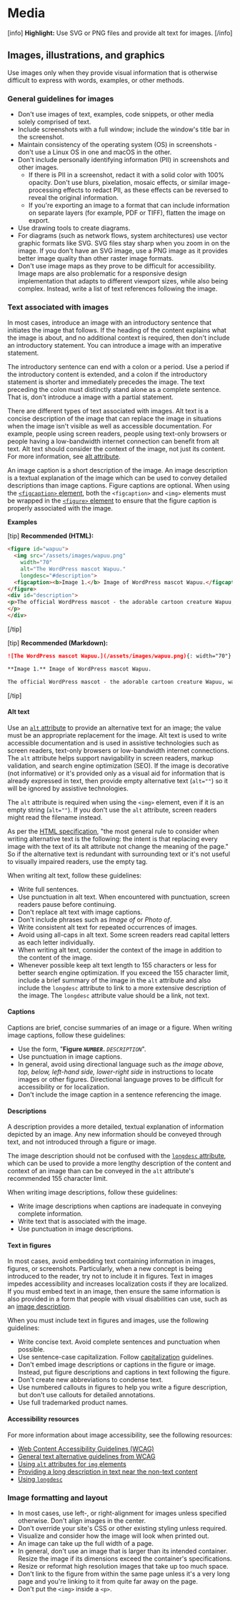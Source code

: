 # Media

[info] **Highlight:** Use SVG or PNG files and provide alt text for images. [/info]  

## Images, illustrations, and graphics

Use images only when they provide visual information that is otherwise difficult to express with words, examples, or other methods.

### General guidelines for images

- Don't use images of text, examples, code snippets, or other media solely comprised of text.
- Include screenshots with a full window; include the window's title bar in the screenshot.
- Maintain consistency of the operating system (OS) in screenshots - don't use a Linux OS in one and macOS in the other.
- Don't include personally identifying information (PII) in screenshots and other images.
  - If there is PII in a screenshot, redact it with a solid color with 100% opacity. Don't use blurs, pixelation, mosaic effects, or similar image-processing effects to redact PII, as these effects can be reversed to reveal the original information.
  - If you're exporting an image to a format that can include information on separate layers (for example, PDF or TIFF), flatten the image on export.
- Use drawing tools to create diagrams.
- For diagrams (such as network flows, system architectures) use vector graphic formats like SVG. SVG files stay sharp when you zoom in on the image. If you don't have an SVG image, use a PNG image as it provides better image quality than other raster image formats.
- Don't use image maps as they prove to be difficult for accessibility. Image maps are also problematic for a responsive design implementation that adapts to different viewport sizes, while also being complex. Instead, write a list of text references following the image.

### Text associated with images

In most cases, introduce an image with an introductory sentence that initiates the image that follows. If the heading of the content explains what the image is about, and no additional context is required, then don't include an introductory statement. You can introduce a image with an imperative statement.

The introductory sentence can end with a colon or a period. Use a period if the introductory content is extended, and a colon if the introductory statement is shorter and immediately precedes the image. The text preceding the colon must distinctly stand alone as a complete sentence. That is, don't introduce a image with a partial statement.

There are different types of text associated with images. Alt text is a concise description of the image that can replace the image in situations when the image isn't visible as well as accessible documentation. For example, people using screen readers, people using text-only browsers or people having a low-bandwidth internet connection can benefit from alt text. Alt text should consider the context of the image, not just its content. For more information, see [alt attribute](https://wikipedia.org/wiki/Alt_attribute).

An image caption is a short description of the image. An image description is a textual explanation of the image which can be used to convey detailed descriptions than image captions. Figure captions are optional. When using the [`<figcaption>` element](https://html.spec.whatwg.org/multipage/semantics.html#the-figcaption-element), both the `<figcaption>` and `<img>` elements must be wrapped in the [`<figure>` element](https://html.spec.whatwg.org/multipage/semantics.html#the-figure-element) to ensure that the figure caption is properly associated with the image.

**Examples**  

[tip] **Recommended (HTML):**  
```html
<figure id="wapuu">
  <img src="/assets/images/wapuu.png"
    width="70"
    alt="The WordPress mascot Wapuu."
    longdesc="#description">
  <figcaption><b>Image 1.</b> Image of WordPress mascot Wapuu.</figcaption>
</figure>
<div id="description">
<p>The official WordPress mascot - the adorable cartoon creature Wapuu, was first revealed in 2011.
</p>
</div>
```  

[/tip]  

[tip] **Recommended (Markdown):**  
```markdown
![The WordPress mascot Wapuu.](/assets/images/wapuu.png){: width="70"}

**Image 1.** Image of WordPress mascot Wapuu.

The official WordPress mascot - the adorable cartoon creature Wapuu, was first revealed in 2011.
```  

[/tip]  

#### Alt text

Use an [`alt` attribute](https://html.spec.whatwg.org/multipage/embedded-content.html#alt) to provide an alternative text for an image; the value must be an appropriate replacement for the image. Alt text is used to write accessible documentation and is used in assistive technologies such as screen readers, text-only browsers or low-bandwidth internet connections. The `alt` attribute helps support navigability in screen readers, markup validation, and search engine optimization (SEO). If the image is decorative (not informative) or it's provided only as a visual aid for information that is already expressed in text, then provide empty alternative text (`alt=""`) so it will be ignored by assistive technologies.

The `alt` attribute is required when using the `<img>` element, even if it is an empty string (`alt=""`). If you don't use the `alt` attribute, screen readers might read the filename instead.  

As per the [HTML specification](https://html.spec.whatwg.org/dev/images.html#general-guidelines), "the most general rule to consider when writing alternative text is the following: the intent is that replacing every image with the text of its alt attribute not change the meaning of the page." So if the alternative text is redundant with surrounding text or it's not useful to visually impaired readers, use the empty tag.

When writing alt text, follow these guidelines:
- Write full sentences.
- Use punctuation in alt text. When encountered with punctuation, screen readers pause before continuing.
- Don't replace alt text with image captions.
- Don't include phrases such as *Image of* or *Photo of*.
- Write consistent alt text for repeated occurrences of images.
- Avoid using all-caps in alt text. Some screen readers read capital letters as each letter individually.
- When writing alt text, consider the context of the image in addition to the content of the image.
- Whenever possible keep alt text length to 155 characters or less for better search engine optimization. If you exceed the 155 character limit, include a brief summary of the image in the `alt` attribute and also include the `longdesc` attribute to link to a more extensive description of the image. The `longdesc` attribute value should be a link, not text.

#### Captions

Captions are brief, concise summaries of an image or a figure.
When writing image captions, follow these guidelines:
- Use the form,  "<b>Figure <var><code>NUMBER</var></code>.</b> <var><code>DESCRIPTION</var></code>".
- Use punctuation in image captions.
- In general, avoid using directional language such as *the image above, top, below, left-hand side, lower-right side* in instructions to locate images or other figures. Directional language proves to be difficult for accessibility or for localization.
- Don't include the image caption in a sentence referencing the image.

#### Descriptions

A description provides a more detailed, textual explanation of information depicted by an image. Any new information should be conveyed through text, and not introduced through a figure or image.

The image description should not be confused with the [`longdesc` attribute](https://www.w3.org/TR/WCAG-TECHS/H45.html), which can be used to provide a more lengthy description of the content and context of an image than can be conveyed in the `alt` attribute's recommended 155 character limit.

When writing image descriptions, follow these guidelines:
- Write image descriptions when captions are inadequate in conveying complete information.
- Write text that is associated with the image.
- Use punctuation in image descriptions.

#### Text in figures

In most cases, avoid embedding text containing information in images, figures, or screenshots. Particularly, when a new concept is being introduced to the reader, try not to include it in figures. Text in images impedes accessibility and increases localization costs if they are localized. If you must embed text in an image, then ensure the same information is also provided in a form that people with visual disabilities can use, such as an [image description](#descriptions).

When you must include text in figures and images, use the following guidelines:
- Write concise text. Avoid complete sentences and punctuation when possible.
- Use sentence-case capitalization. Follow [capitalization](https://make.wordpress.org/docs/style-guide/language-grammar/capitalization/#capitalization-and-illustrations) guidelines.
- Don't embed image descriptions or captions in the figure or image. Instead, put figure descriptions and captions in text following the figure.
- Don't create new abbreviations to condense text.
- Use numbered callouts in figures to help you write a figure description, but don't use callouts for detailed annotations.
- Use full trademarked product names.

#### Accessibility resources

For more information about image accessibility, see the following resources:
- [Web Content Accessibility Guidelines (WCAG)](https://www.w3.org/WAI/standards-guidelines/wcag/glance/)
- [General text alternative guidelines from WCAG](https://www.w3.org/WAI/WCAG21/quickref/?showtechniques=111#text-alternatives)
- [Using `alt` attributes for `img` elements](https://www.w3.org/WAI/WCAG21/Techniques/html/H37.html)
- [Providing a long description in text near the non-text content](https://www.w3.org/WAI/WCAG21/Techniques/general/G74.html)
- [Using `longdesc`](https://www.w3.org/WAI/WCAG21/Techniques/html/H45.html)

### Image formatting and layout

- In most cases, use left-, or right-alignment for images unless specified otherwise. Don't align images in the center.
- Don't override your site's CSS or other existing styling unless required.
- Visualize and consider how the image will look when printed out.
- An image can take up the full width of a page.
- In general, don't use an image that is larger than its intended container. Resize the image if its dimensions exceed the container's specifications.
- Resize or reformat high resolution images that take up too much space.
- Don't link to the figure from within the same page unless it's a very long page and you're linking to it from quite far away on the page.
- Don't put the `<img>` inside a `<p>`.
